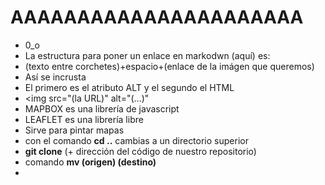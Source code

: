 # AAAAAAAAAAAAAAAAAAAAAA

- 0_o
- La estructura para poner un enlace en markodwn (aquí) es:
- (texto entre corchetes)+espacio+(enlace de la imágen que queremos)
- Así se incrusta
- El primero es el atributo ALT y el segundo el HTML
- <img src="(la URL)" alt="(...)"
- MAPBOX es una librería de javascript
- LEAFLET es una librería libre
- Sirve para pintar mapas
- con el comando **cd ..** cambias a un directorio superior
- **git clone** (+ dirección del código de nuestro repositorio)
- comando **mv (origen) (destino)**
- 

